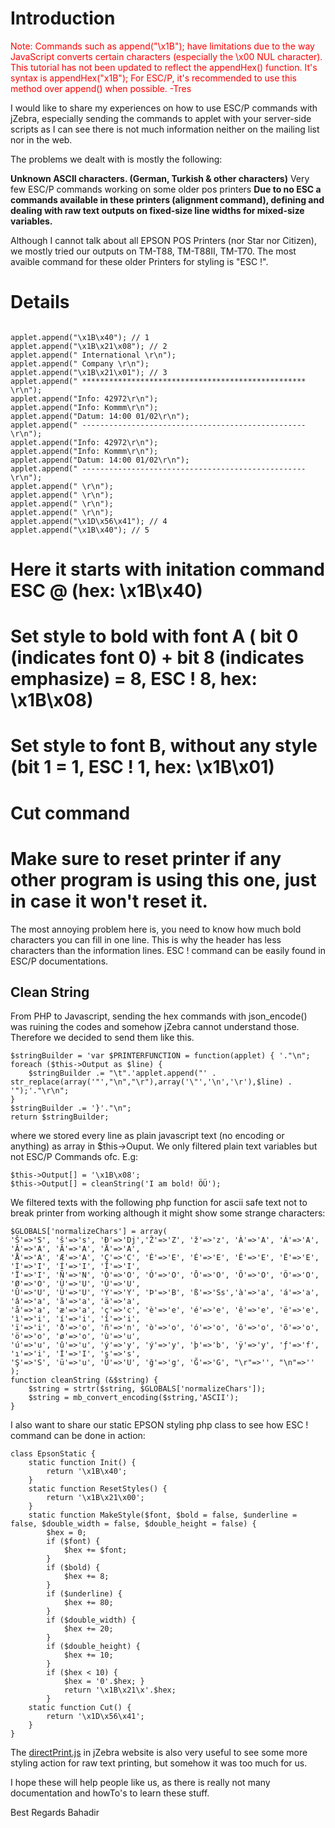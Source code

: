 # Introduction #

<font color='red'>Note:  Commands such as append("\x1B"); have limitations due to the way JavaScript converts certain characters (especially the \x00 NUL character).  This tutorial has not been updated to reflect the appendHex() function.  It's syntax is appendHex("x1B"); For ESC/P, it's recommended to use this method over append() when possible. -Tres</font>

I would like to share my experiences on how to use ESC/P commands with jZebra, especially sending the commands to applet with your server-side scripts as I can see there is not much information neither on the mailing list nor in the web.

The problems we dealt with is mostly the following:

**Unknown ASCII characters. (German, Turkish & other characters)** Very few ESC/P commands working on some older pos printers
**Due to no ESC a commands available in these printers (alignment command), defining and dealing with raw text outputs on fixed-size line widths for mixed-size variables.**

Although I cannot talk about all EPSON POS Printers (nor Star nor Citizen), we mostly tried our outputs on TM-T88, TM-T88II, TM-T70. The most avaible command for these older Printers for styling is "ESC !".

# Details #

```

applet.append("\x1B\x40"); // 1
applet.append("\x1B\x21\x08"); // 2
applet.append(" International \r\n");
applet.append(" Company \r\n");
applet.append("\x1B\x21\x01"); // 3
applet.append(" ************************************************** \r\n");
applet.append("Info: 42972\r\n");
applet.append("Info: Kommm\r\n");
applet.append("Datum: 14:00 01/02\r\n");
applet.append(" -------------------------------------------------- \r\n");
applet.append("Info: 42972\r\n");
applet.append("Info: Kommm\r\n");
applet.append("Datum: 14:00 01/02\r\n");
applet.append(" -------------------------------------------------- \r\n");
applet.append(" \r\n");
applet.append(" \r\n");
applet.append(" \r\n");
applet.append(" \r\n");
applet.append("\x1D\x56\x41"); // 4
applet.append("\x1B\x40"); // 5

```

# Here it starts with initation command ESC @ (hex: \x1B\x40)
# Set style to bold with font A ( bit 0 (indicates font 0) + bit 8 (indicates emphasize) = 8, ESC ! 8, hex: \x1B\x08)
# Set style to font B, without any style (bit 1 = 1, ESC ! 1, hex: \x1B\x01)
# Cut command
# Make sure to reset printer if any other program is using this one, just in case it won't reset it.

The most annoying problem here is, you need to know how much bold characters you can fill in one line. This is why the header has less characters than the information lines.
ESC ! command can be easily found in ESC/P documentations.

## Clean String ##

From PHP to Javascript, sending the hex commands with json\_encode() was ruining the codes and somehow jZebra cannot understand those. Therefore we decided to send them like this.

```
$stringBuilder = 'var $PRINTERFUNCTION = function(applet) { '."\n";
foreach ($this->Output as $line) {
    $stringBuilder .= "\t".'applet.append("' . str_replace(array('"',"\n","\r"),array('\"','\n','\r'),$line) . '");'."\r\n";
}
$stringBuilder .= '}'."\n";
return $stringBuilder; 
```

where we stored every line as plain javascript text (no encoding or anything) as array in $this->Ouput. We only filtered plain text variables but not ESC/P Commands ofc. E.g:

```
$this->Output[] = '\x1B\x08';
$this->Output[] = cleanString('I am bold! ÖÜ'); 
```

We filtered texts with the following php function for ascii safe text not to break printer from working although it might show some strange characters:

```
$GLOBALS['normalizeChars'] = array(
'Š'=>'S', 'š'=>'s', 'Ð'=>'Dj','Ž'=>'Z', 'ž'=>'z', 'À'=>'A', 'Á'=>'A', 'Â'=>'A', 'Ã'=>'A', 'Ä'=>'A',
'Å'=>'A', 'Æ'=>'A', 'Ç'=>'C', 'È'=>'E', 'É'=>'E', 'Ê'=>'E', 'Ë'=>'E', 'Ì'=>'I', 'Í'=>'I', 'Î'=>'I',
'Ï'=>'I', 'Ñ'=>'N', 'Ò'=>'O', 'Ó'=>'O', 'Ô'=>'O', 'Õ'=>'O', 'Ö'=>'O', 'Ø'=>'O', 'Ù'=>'U', 'Ú'=>'U',
'Û'=>'U', 'Ü'=>'U', 'Ý'=>'Y', 'Þ'=>'B', 'ß'=>'Ss','à'=>'a', 'á'=>'a', 'â'=>'a', 'ã'=>'a', 'ä'=>'a',
'å'=>'a', 'æ'=>'a', 'ç'=>'c', 'è'=>'e', 'é'=>'e', 'ê'=>'e', 'ë'=>'e', 'ì'=>'i', 'í'=>'i', 'î'=>'i',
'ï'=>'i', 'ð'=>'o', 'ñ'=>'n', 'ò'=>'o', 'ó'=>'o', 'ô'=>'o', 'õ'=>'o', 'ö'=>'o', 'ø'=>'o', 'ù'=>'u',
'ú'=>'u', 'û'=>'u', 'ý'=>'y', 'ý'=>'y', 'þ'=>'b', 'ÿ'=>'y', 'ƒ'=>'f', 'ı'=>'i', 'İ'=>'I', 'ş'=>'s',
'Ş'=>'S', 'ü'=>'u', 'Ü'=>'U', 'ğ'=>'g', 'Ğ'=>'G', "\r"=>'', "\n"=>''
);
function cleanString (&$string) {
    $string = strtr($string, $GLOBALS['normalizeChars']);
    $string = mb_convert_encoding($string,'ASCII');
} 
```

I also want to share our static EPSON styling php class to see how ESC ! command can be done in action:


```
class EpsonStatic {
    static function Init() {
        return '\x1B\x40';
    }
    static function ResetStyles() {
        return '\x1B\x21\x00';
    }
    static function MakeStyle($font, $bold = false, $underline = false, $double_width = false, $double_height = false) {
        $hex = 0;
        if ($font) {
            $hex += $font;
        }
        if ($bold) {
            $hex += 8;
        }
        if ($underline) {
            $hex += 80;
        }
        if ($double_width) {
            $hex += 20;
        }
        if ($double_height) {
            $hex += 10;
        }
        if ($hex < 10) {
            $hex = '0'.$hex; }
            return '\x1B\x21\x'.$hex;
        }
    static function Cut() {
        return '\x1D\x56\x41';
    }
} 
```

The [directPrint.js](http://code.google.com/p/jzebra/downloads/list?can=2&q=directPrint) in jZebra website is also very useful to see some more styling action for raw text printing, but somehow it was too much for us.

I hope these will help people like us, as there is really not many documentation and howTo's to learn these stuff.

Best Regards
Bahadir